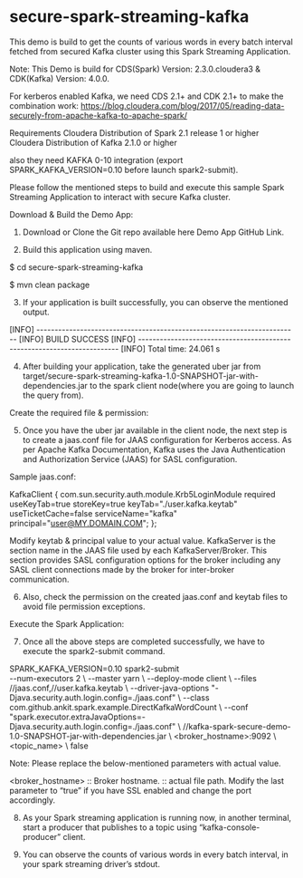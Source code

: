 # secure-spark-streaming-kafka

This demo is build to get the counts of various words in every batch interval fetched from secured Kafka cluster using this Spark Streaming Application.

Note: This Demo is build for CDS(Spark) Version: 2.3.0.cloudera3 & CDK(Kafka) Version: 4.0.0. 

For kerberos enabled Kafka, we need CDS 2.1+ and CDK 2.1+ to make the combination work:
https://blog.cloudera.com/blog/2017/05/reading-data-securely-from-apache-kafka-to-apache-spark/

Requirements
Cloudera Distribution of Spark 2.1 release 1 or higher
Cloudera Distribution of Kafka 2.1.0 or higher

also they need KAFKA 0-10 integration (export SPARK_KAFKA_VERSION=0.10 before launch spark2-submit).

Please follow the mentioned steps to build and execute this sample Spark Streaming Application to interact with secure Kafka cluster.

Download & Build the Demo App:

1. Download or Clone the Git repo available here Demo App GitHub Link.

2. Build this application using maven.

$ cd secure-spark-streaming-kafka

$ mvn clean package

3. If your application is built successfully, you can observe the mentioned output.

[INFO] ------------------------------------------------------------------------
[INFO] BUILD SUCCESS
[INFO] ------------------------------------------------------------------------
[INFO] Total time: 24.061 s

4. After building your application, take the generated uber jar from target/secure-spark-streaming-kafka-1.0-SNAPSHOT-jar-with-dependencies.jar to the spark client node(where you are going to launch the query from).

Create the required file & permission:

5. Once you have the uber jar available in the client node, the next step is to create a jaas.conf file for JAAS configuration for Kerberos access. As per Apache Kafka Documentation, Kafka uses the Java Authentication and Authorization Service (JAAS) for SASL configuration.

Sample jaas.conf:

KafkaClient {
    com.sun.security.auth.module.Krb5LoginModule required
    useKeyTab=true
    storeKey=true
    keyTab="./user.kafka.keytab"
    useTicketCache=false
    serviceName="kafka"
    principal="user@MY.DOMAIN.COM";
};

Modify keytab & principal value to your actual value. KafkaServer is the section name in the JAAS file used by each KafkaServer/Broker. This section provides SASL configuration options for the broker including any SASL client connections made by the broker for inter-broker communication.

6. Also, check the permission on the created jaas.conf and keytab files to avoid file permission exceptions.

Execute the Spark Application:

7. Once all the above steps are completed successfully, we have to execute the spark2-submit command.

 SPARK_KAFKA_VERSION=0.10 spark2-submit \
--num-executors 2 \ 
--master yarn \ 
--deploy-mode client \ 
--files /<path>/jaas.conf,/<path>/user.kafka.keytab \ 
--driver-java-options "-Djava.security.auth.login.config=./jaas.conf" \ 
--class com.github.ankit.spark.example.DirectKafkaWordCount \ 
--conf "spark.executor.extraJavaOptions=-Djava.security.auth.login.config=./jaas.conf" \ 
/<path>/kafka-spark-secure-demo-1.0-SNAPSHOT-jar-with-dependencies.jar \ 
<broker_hostname>:9092 \ 
<topic_name> \ 
false
  
Note: Please replace the below-mentioned parameters with actual value.

<broker_hostname> :: Broker hostname.
<path> :: actual file path.
Modify the last parameter to “true” if you have SSL enabled and change the port accordingly.

8. As your Spark streaming application is running now, in another terminal, start a producer that publishes to a topic using “kafka-console-producer” client.

9. You can observe the counts of various words in every batch interval, in your spark streaming driver’s stdout.




